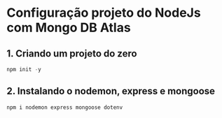 # Configuração projeto do NodeJs com Mongo DB Atlas

## 1. Criando um projeto do zero
```js
npm init -y
```
## 2. Instalando o nodemon, express e mongoose

```js
npm i nodemon express mongoose dotenv
```
